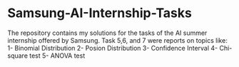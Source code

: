 # Samsung-AI-Internship-Tasks
The repository contains my solutions for the tasks of the AI summer internship offered by Samsung.
Task 5,6, and 7 were reports on topics like:
1- Binomial Distribution
2- Posion Distribution
3- Confidence Interval
4- Chi-square test
5- ANOVA test
